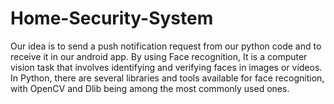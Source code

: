 # Home-Security-System

Our idea is to send a push notification request from our python code and to receive it in our android app.
By using Face recognition, It is a computer vision task that involves identifying and verifying faces in images or videos. 
In Python, there are several libraries and tools available for face recognition, with OpenCV and Dlib being among the most commonly used ones. 
